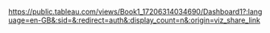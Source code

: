 https://public.tableau.com/views/Book1_17206314034690/Dashboard1?:language=en-GB&:sid=&:redirect=auth&:display_count=n&:origin=viz_share_link